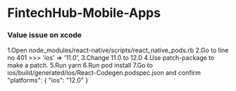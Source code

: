 # FintechHub-Mobile-Apps

### Value issue on xcode 
1.Open node_modules/react-native/scripts/react_native_pods.rb
2.Go to line no 401 >>> 'ios' => '11.0',
3.Change 11.0 to 12.0
4.Use patch-package to make a patch.
5.Run yarn
6.Run pod install
7.Go to ios/build/generated/ios/React-Codegen.podspec.json and confirm "platforms": { "ios": "12.0" }